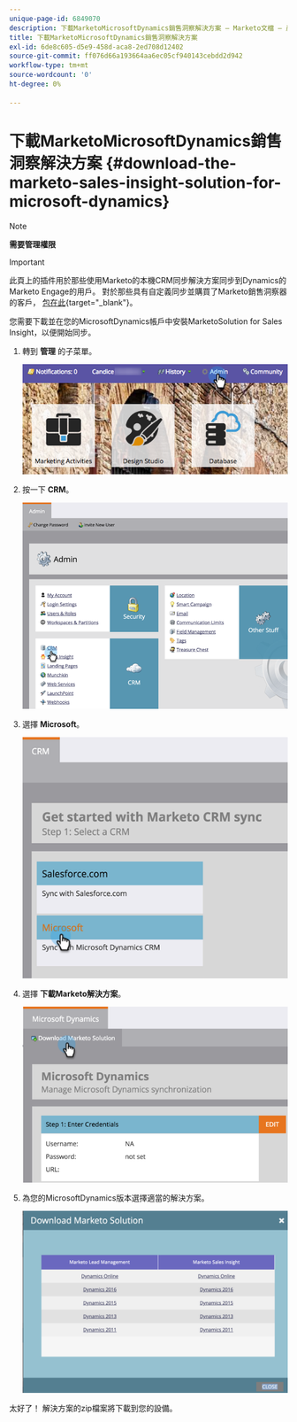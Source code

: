 ```yaml
---
unique-page-id: 6849070
description: 下載MarketoMicrosoftDynamics銷售洞察解決方案 — Marketo文檔 — 產品文檔
title: 下載MarketoMicrosoftDynamics銷售洞察解決方案
exl-id: 6de8c605-d5e9-458d-aca8-2ed708d12402
source-git-commit: ff076d66a193664aa6ec05cf940143cebdd2d942
workflow-type: tm+mt
source-wordcount: '0'
ht-degree: 0%

---
```


# 下載MarketoMicrosoftDynamics銷售洞察解決方案 {#download-the-marketo-sales-insight-solution-for-microsoft-dynamics}

>[!NOTE]
>
>**需要管理權限**

>[!IMPORTANT]
>
>此頁上的插件用於那些使用Marketo的本機CRM同步解決方案同步到Dynamics的Marketo Engage的用戶。 對於那些具有自定義同步並購買了Marketo銷售洞察器的客戶， [包在此](https://mktg-cdn.marketo.com/community/MarketoSalesInsight_NonNative.zip){target=&quot;_blank&quot;}。

您需要下載並在您的MicrosoftDynamics帳戶中安裝MarketoSolution for Sales Insight，以便開始同步。

1. 轉到 **管理** 的子菜單。

   ![](assets/mainnavhand.png)

1. 按一下 **CRM**。

   ![](assets/image2015-3-11-13-3a7-3a11.png)

1. 選擇 **Microsoft**。

   ![](assets/image2016-5-3.png)

1. 選擇 **下載Marketo解決方案**。

   ![](assets/image2015-3-11-13-3a10-3a4.png)

1. 為您的MicrosoftDynamics版本選擇適當的解決方案。

   ![](assets/msd-online.png)

太好了！ 解決方案的zip檔案將下載到您的設備。
